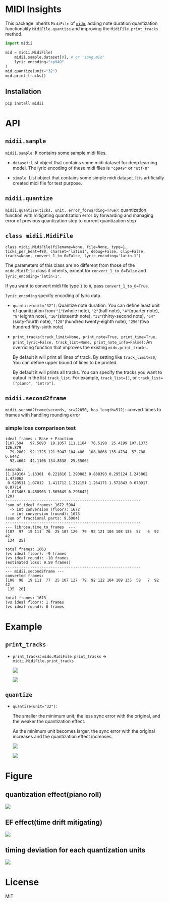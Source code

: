 # MIDI Insights

This package inherits `MidiFile` of [`mido`](https://github.com/mido/mido), adding note duration quantization functionality `MidiFile.quantize` and improving the `MidiFile.print_tracks` method.

```python
import midii

mid = midii.MidiFile(
    midii.sample.dataset[0], # or 'song.mid'
    lyric_encoding="cp949"
)
mid.quantize(unit="32")
mid.print_tracks()
```

## Installation

```shell
pip install midii
```

# API

##  `midii.sample`

`midii.sample`: It contains some sample midi files.

- `dataset`: List object that contains some midi dataset for deep learning model. The lyric encoding of these midi files is `"cp949"` or `"utf-8"`

- `simple`: List object that contains some simple midi dataset. It is artificially created midi file for test purpose.

##  `midii.quantize`

`midii.quantize(ticks, unit, error_forwarding=True)`: quantization function with mitigating quantization error by forwarding and managing error of previous quantization step to current quantization step

## `class midii.MidiFile`

`class midii.MidiFile(filename=None, file=None, type=1, ticks_per_beat=480, charset='latin1', debug=False, clip=False, tracks=None, convert_1_to_0=False, lyric_encoding='latin-1')`

The parameters of this class are no different from those of the `mido.MidiFile` class it inherits, except for `convert_1_to_0=False` and `lyric_encoding='latin-1'`. 

If you want to convert midi file type `1` to `0`, pass `convert_1_to_0=True`. 

`lyric_encoding` specify encoding of lyric data.

- `quantize(unit="32")`: Quantize note duration. You can define least unit of quantization from `"1"`(whole note), `"2"`(half note), `"4"`(quarter note), `"8"`(eighth note), `"16"`(sixteenth note), `"32"`(thirty-second note), `"64"`(sixty-fourth note), `"128"`(hundred twenty-eighth note), `"256"`(two hundred fifty-sixth note)

<!-- The smaller the minimum unit, the less sync error with the original, and the weaker the quantization effect. As the minimum unit becomes larger, the sync error with the original increases and the quantization effect increases. -->

- `print_tracks(track_limit=None, print_note=True, print_time=True, print_lyric=False, track_list=None, print_note_info=False)`: An overriding function that improves the existing `mido.print_tracks`.

    By default it will print all lines of track. By setting like `track_limit=20`, You can define upper bound of lines to be printed.

    By default it will prints all tracks. You can specify the tracks you want to output in the list `track_list`. For example, `track_list=[]`, or `track_list=["piano", "intro"]`.

## `midii.second2frame`

`midii.second2frame(seconds, sr=22050, hop_length=512)`: convert times to frames with handling rounding error

### simple loss comparison test

```
ideal frames : Base + Fraction
[107.594   97.5893  19.1057 111.1184  76.5198  25.4199 107.1373 126.879
  79.2862  92.1725 121.5947 104.406  108.8866 135.4734  57.788    6.6442
  92.4604  42.1106 134.8538  25.5506]

seconds:
[1.249164 1.13301  0.221816 1.290083 0.888393 0.295124 1.243862 1.473062
 0.920511 1.07012  1.411712 1.212151 1.264171 1.572843 0.670917 0.07714
 1.073463 0.488903 1.565649 0.296642]
(20)
------------------------------------------------------------
'sum of ideal frames: 1672.5904
  -> int conversion (floor): 1672
  -> int conversion (round): 1673
(sum of fractional parts: 9.5904)
------------------------------------------------------------
--- librosa.time_to_frames  ---
[107  97  19 111  76  25 107 126  79  92 121 104 108 135  57   6  92  42
 134  25]

total frames: 1663
(vs ideal floor): -9 frames
(vs ideal round): -10 frames
(estimated loss: 9.59 frames)
------------------------------------------------------------
--- midii.second2frame ---
converted frames:
[108  98  19 111  77  25 107 127  79  92 122 104 109 135  58   7  92  42
 135  26]

total frames: 1673
(vs ideal floor): 1 frames
(vs ideal round): 0 frames
```

# Example

## `print_tracks`

- `print_tracks`: `mido.MidiFile.print_tracks` &rarr; `midii.MidiFile.print_tracks` 

    ![](figure/print.png)

    ![](figure/print2.png)

## `quantize`

- `quantize(unit="32")`: 

    The smaller the minimum unit, the less sync error with the original, and the weaker the quantization effect. 
    
    As the minimum unit becomes larger, the sync error with the original increases and the quantization effect increases.

    ![](figure/q1.png)

    ![](figure/q2.png)

# Figure

## quantization effect(piano roll)

![](figure/figure_piano_roll.png)

## EF effect(time drift mitigating)

![](figure/figure_EF_w_wo_comparison.png)

## timing deviation for each quantization units

![](figure/figure_timing_deviation.png)

# License

MIT
